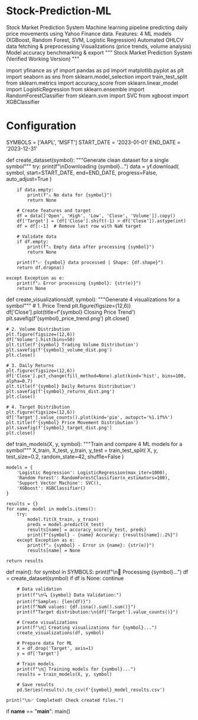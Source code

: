 # Stock-Prediction-ML
Stock Market Prediction System Machine learning pipeline predicting daily price movements using Yahoo Finance data. Features:  4 ML models (XGBoost, Random Forest, SVM, Logistic Regression)  Automated OHLCV data fetching &amp; preprocessing  Visualizations (price trends, volume analysis)  Model accuracy benchmarking &amp; export
"""
Stock Market Prediction System (Verified Working Version)
"""

import yfinance as yf
import pandas as pd
import matplotlib.pyplot as plt
import seaborn as sns
from sklearn.model_selection import train_test_split
from sklearn.metrics import accuracy_score
from sklearn.linear_model import LogisticRegression
from sklearn.ensemble import RandomForestClassifier
from sklearn.svm import SVC
from xgboost import XGBClassifier

# Configuration
SYMBOLS = ['AAPL', 'MSFT']
START_DATE = '2023-01-01'
END_DATE = '2023-12-31'

def create_dataset(symbol):
    """Generate clean dataset for a single symbol"""
    try:
        print(f"\nDownloading {symbol}...")
        data = yf.download(
            symbol,
            start=START_DATE,
            end=END_DATE,
            progress=False,
            auto_adjust=True
        )
        
        if data.empty:
            print(f"⚠️ No data for {symbol}")
            return None
            
        # Create features and target
        df = data[['Open', 'High', 'Low', 'Close', 'Volume']].copy()
        df['Target'] = (df['Close'].shift(-1) > df['Close']).astype(int)
        df = df[:-1]  # Remove last row with NaN target
        
        # Validate data
        if df.empty:
            print(f"⚠️ Empty data after processing {symbol}")
            return None
            
        print(f"✅ {symbol} data processed | Shape: {df.shape}")
        return df.dropna()
    
    except Exception as e:
        print(f"⚠️ Error processing {symbol}: {str(e)}")
        return None

def create_visualizations(df, symbol):
    """Generate 4 visualizations for a symbol"""
    # 1. Price Trend
    plt.figure(figsize=(12,6))
    df['Close'].plot(title=f'{symbol} Closing Price Trend')
    plt.savefig(f'{symbol}_price_trend.png')
    plt.close()
    
    # 2. Volume Distribution
    plt.figure(figsize=(12,6))
    df['Volume'].hist(bins=50)
    plt.title(f'{symbol} Trading Volume Distribution')
    plt.savefig(f'{symbol}_volume_dist.png')
    plt.close()
    
    # 3. Daily Returns
    plt.figure(figsize=(12,6))
    df['Close'].pct_change(fill_method=None).plot(kind='hist', bins=100, alpha=0.7)
    plt.title(f'{symbol} Daily Returns Distribution')
    plt.savefig(f'{symbol}_returns_dist.png')
    plt.close()
    
    # 4. Target Distribution
    plt.figure(figsize=(12,6))
    df['Target'].value_counts().plot(kind='pie', autopct='%1.1f%%')
    plt.title(f'{symbol} Price Movement Distribution')
    plt.savefig(f'{symbol}_target_dist.png')
    plt.close()

def train_models(X, y, symbol):
    """Train and compare 4 ML models for a symbol"""
    X_train, X_test, y_train, y_test = train_test_split(
        X, y, test_size=0.2, random_state=42, shuffle=False
    )
    
    models = {
        'Logistic Regression': LogisticRegression(max_iter=1000),
        'Random Forest': RandomForestClassifier(n_estimators=100),
        'Support Vector Machine': SVC(),
        'XGBoost': XGBClassifier()
    }
    
    results = {}
    for name, model in models.items():
        try:
            model.fit(X_train, y_train)
            preds = model.predict(X_test)
            results[name] = accuracy_score(y_test, preds)
            print(f"{symbol} - {name} Accuracy: {results[name]:.2%}")
        except Exception as e:
            print(f"⚠️ {symbol} - Error in {name}: {str(e)}")
            results[name] = None
    
    return results

def main():
    for symbol in SYMBOLS:
        print(f"\n🔄 Processing {symbol}...")
        df = create_dataset(symbol)
        if df is None:
            continue
            
        # Data validation
        print(f"\n🔍 {symbol} Data Validation:")
        print(f"Samples: {len(df)}")
        print(f"NaN values: {df.isna().sum().sum()}")
        print(f"Target distribution:\n{df['Target'].value_counts()}")
        
        # Create visualizations
        print(f"\n🔄 Creating visualizations for {symbol}...")
        create_visualizations(df, symbol)
        
        # Prepare data for ML
        X = df.drop('Target', axis=1)
        y = df['Target']
        
        # Train models
        print(f"\n🔄 Training models for {symbol}...")
        results = train_models(X, y, symbol)
        
        # Save results
        pd.Series(results).to_csv(f'{symbol}_model_results.csv')
    
    print("\n✅ Completed! Check created files.")

if __name__ == "__main__":
    main()
